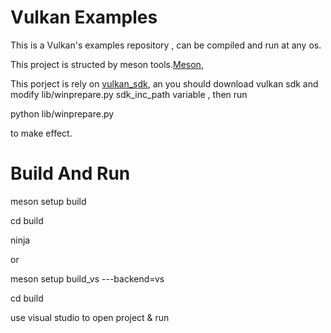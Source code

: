 Vulkan Examples 
=========================

This is a Vulkan's examples repository , can be compiled and run at any os.

This project is structed by meson tools.[Meson](http://mesonbuild.com),

This porject is rely on [vulkan_sdk](http://mesonbuild.com), an you should download vulkan sdk
and modify lib/winprepare.py sdk_inc_path variable , then run 

python lib/winprepare.py

to make effect.

Build And Run
=========================
meson setup build

cd build

ninja

or

meson setup build_vs ---backend=vs

cd build

use visual studio to open project & run

